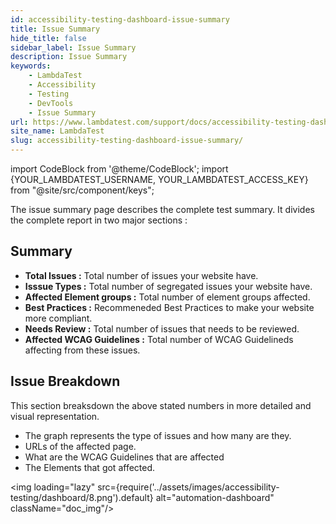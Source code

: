```yaml
---
id: accessibility-testing-dashboard-issue-summary
title: Issue Summary
hide_title: false
sidebar_label: Issue Summary
description: Issue Summary
keywords:
    - LambdaTest
    - Accessibility
    - Testing
    - DevTools
    - Issue Summary
url: https://www.lambdatest.com/support/docs/accessibility-testing-dashboard-issue-summary/
site_name: LambdaTest
slug: accessibility-testing-dashboard-issue-summary/
---
```


import CodeBlock from '@theme/CodeBlock';
import {YOUR_LAMBDATEST_USERNAME, YOUR_LAMBDATEST_ACCESS_KEY} from "@site/src/component/keys";

<script type="application/ld+json"
      dangerouslySetInnerHTML={{ __html: JSON.stringify({
       "@context": "https://schema.org",
        "@type": "BreadcrumbList",
        "itemListElement": [{
          "@type": "ListItem",
          "position": 1,
          "name": "Home",
          "item": "https://www.lambdatest.com"
        },{
          "@type": "ListItem",
          "position": 2,
          "name": "Support",
          "item": "https://www.lambdatest.com/support/docs/"
        },{
          "@type": "ListItem",
          "position": 3,
          "name": "Navigating Dashboard",
          "item": "https://www.lambdatest.com/support/docs/accessibility-testing-dashboard-issue-summary/"
        }]
      })
    }}
></script>

The issue summary page describes the complete test summary. It divides the complete report in two major sections :

## Summary

- **Total Issues :** Total number of issues your website have.
- **Isssue Types :** Total number of segregated issues your website have.
- **Affected Element groups :** Total number of element groups affected.
- **Best Practices :** Recommeneded Best Practices to make your website more compliant.
- **Needs Review :** Total number of issues that needs to be reviewed.
- **Affected WCAG Guidelines :** Total number of WCAG Guidelineds affecting from these issues.

## Issue Breakdown

This section breaksdown the above stated numbers in more detailed and visual representation.

- The graph represents the type of issues and how many are they.
- URLs of the affected page.
- What are the WCAG Guidelines that are affected
- The Elements that got affected.

<img loading="lazy" src={require('../assets/images/accessibility-testing/dashboard/8.png').default} alt="automation-dashboard" className="doc_img"/>